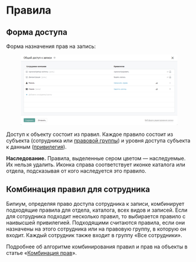 # Правила

## Форма доступа

Форма назначения прав на запись:

<figure><img src=".gitbook/assets/recordRights (1).png" alt=""><figcaption></figcaption></figure>

Доступ к объекту состоит из правил. Каждое правило состоит из субъекта (сотрудника или [правовой группы](https://docs.bpium.ru/rights/groups)) и уровня доступа субъекта к данным ([привилегия](https://docs.bpium.ru/rights/priviliges)).

**Наследование.** Правила, выделенные сером цветом — наследуемые. Их нельзя удалить. Иконка справа соответствует иконке каталога или отдела, подсказывая от кого наследуется это правило.

## Комбинация правил для сотрудника

Бипиум, определяя право доступа сотрудника к записи, комбинирует подходящие правила для отдела, каталога, всех видов и записей. Если для сотрудника подходит несколько правил, то выбирается правило с наивысшей привилегией. Подходящими считаются правила, если они назначены на этого сотрудника или на правовую группу, в которую он входит. Каждый сотрудник также входит в группу «Все сотрудники».

Подробнее об алгоритме комбинирования правил и прав на объекты в статье «[Комбинация прав](https://docs.bpium.ru/rights/policy)».
